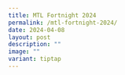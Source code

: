 ```yaml
---
title: MTL Fortnight 2024
permalink: /mtl-fortnight-2024/
date: 2024-04-08
layout: post
description: ""
image: ""
variant: tiptap
---
```

